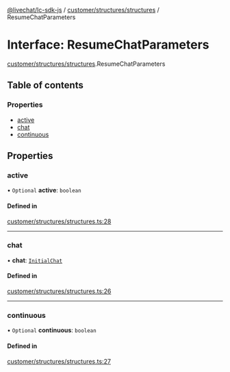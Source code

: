 [@livechat/lc-sdk-js](../README.md) / [customer/structures/structures](../modules/customer_structures_structures.md) / ResumeChatParameters

# Interface: ResumeChatParameters

[customer/structures/structures](../modules/customer_structures_structures.md).ResumeChatParameters

## Table of contents

### Properties

- [active](customer_structures_structures.ResumeChatParameters.md#active)
- [chat](customer_structures_structures.ResumeChatParameters.md#chat)
- [continuous](customer_structures_structures.ResumeChatParameters.md#continuous)

## Properties

### active

• `Optional` **active**: `boolean`

#### Defined in

[customer/structures/structures.ts:28](https://github.com/livechat/lc-sdk-js/blob/d267eeb/src/customer/structures/structures.ts#L28)

___

### chat

• **chat**: [`InitialChat`](customer_structures_structures.InitialChat.md)

#### Defined in

[customer/structures/structures.ts:26](https://github.com/livechat/lc-sdk-js/blob/d267eeb/src/customer/structures/structures.ts#L26)

___

### continuous

• `Optional` **continuous**: `boolean`

#### Defined in

[customer/structures/structures.ts:27](https://github.com/livechat/lc-sdk-js/blob/d267eeb/src/customer/structures/structures.ts#L27)
